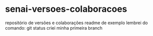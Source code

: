 # senai-versoes-colaboracoes
repositório de versões e colaborações 
readme de exemplo
lembrei do comando: git status
criei minha primeira branch